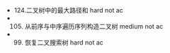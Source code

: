 <!-- GFM-TOC -->
* 124.二叉树中的最大路径和 hard not ac
* 105. 从前序与中序遍历序列构造二叉树 medium not ac
* 99. 恢复二叉搜索树  hard not ac
<!-- GFM-TOC -->

